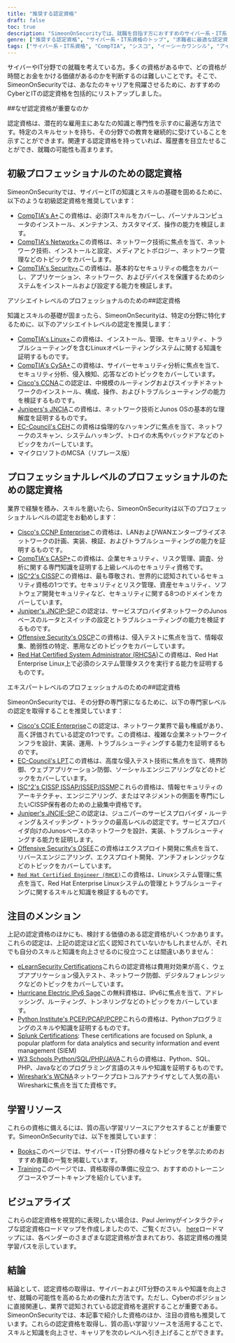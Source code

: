 ```yaml
---
title: "推奨する認定資格"
draft: false
toc: true
description: "SimeonOnSecurityでは、就職を目指す方におすすめのサイバー系・IT系トップ資格をご紹介しています。リストには、CompTIA、Cisco、EC-Council、ISC2、Juniper、Microsoft、Offensive Securityの認定資格が含まれており、Entry、Associate、Professional、Expertとレベル別に分かれています。掲載されている資格はすべて、サイバー分野の職種に直接関連するもので、受験者に大きな利益をもたらします。視覚的に表現したインタラクティブな認定資格ロードマップをご確認ください。また、書籍やトレーニングなどの学習リソースも用意されています。"
genre: ["推奨する認定資格", "サイバー系・IT系資格のトップ", "求職者に最適な認定資格", "SimeonOnSecurity認証のおすすめポイント", "CompTIA認定資格", "シスコ認定資格", "EC-Council認定資格", "ISC2認定資格", "ジュニパー認定資格", "マイクロソフト認定資格"]
tags: ["サイバー系・IT系資格", "CompTIA", "シスコ", "イーシーカウンシル", "アイエスシーツー", "ジュニパー", "マイクロソフト", "攻撃的なセキュリティ", "エントリーレベルのプロフェッショナル", "サイバー・スキルセット", "セキュリティ", "リナックス", "サイサ", "シーシーエヌエー", "日米協会", "シーイーエイチ", "エムシーエスエー", "CCNP エンタープライズ", "キャスパー", "CISSP", "JNCIP-SP", "オーエスシーピー", "アールエイチシーエスエー", "おすすめ", "図書", "修練", "対話型認証ロードマップ", "ネットワーキング", "倫理的ハッキング", "侵入テスト", "システム管理", "アイピーブイシックス"]
---
```

サイバーやIT分野での就職を考えている方。多くの資格がある中で、どの資格が時間とお金をかける価値があるのかを判断するのは難しいことです。そこで、SimeonOnSecurityでは、あなたのキャリアを飛躍させるために、おすすめのCyberとITの認定資格を包括的にリストアップしました。

##なぜ認定資格が重要なのか

認定資格は、潜在的な雇用主にあなたの知識と専門性を示すのに最適な方法です。特定のスキルセットを持ち、その分野での教育を継続的に受けていることを示すことができます。関連する認定資格を持っていれば、履歴書を目立たせることができ、就職の可能性も高まります。

## 初級プロフェッショナルのための認定資格

SimeonOnSecurityでは、サイバーとITの知識とスキルの基礎を固めるために、以下のような初級認定資格を推奨しています：

- [CompTIA's A+](https://www.comptia.org/certifications/a)この資格は、必須ITスキルをカバーし、パーソナルコンピュータのインストール、メンテナンス、カスタマイズ、操作の能力を検証します。
- [CompTIA's Network+](https://www.comptia.org/certifications/network)この資格は、ネットワーク技術に焦点を当て、ネットワーク技術、インストールと設定、メディアとトポロジー、ネットワーク管理などのトピックをカバーします。
- [CompTIA's Security+](https://www.comptia.org/certifications/security)この資格は、基本的なセキュリティの概念をカバーし、アプリケーション、ネットワーク、およびデバイスを保護するためのシステムをインストールおよび設定する能力を検証します。

アソシエイトレベルのプロフェッショナルのための##認定資格

知識とスキルの基礎が固まったら、SimeonOnSecurityは、特定の分野に特化するために、以下のアソシエイトレベルの認定を推奨します：

- [CompTIA's Linux+](https://www.comptia.org/certifications/linux)この資格は、インストール、管理、セキュリティ、トラブルシューティングを含むLinuxオペレーティングシステムに関する知識を証明するものです。
- [CompTIA's CySA+](https://www.comptia.org/certifications/cybersecurity-analyst)この資格は、サイバーセキュリティ分析に焦点を当て、セキュリティ分析、侵入検知、応答などのトピックをカバーしています。
- [Cisco's CCNA](https://www.cisco.com/c/en/us/training-events/training-certifications/certifications/associate/ccna.html)この認定は、中規模のルーティングおよびスイッチドネットワークのインストール、構成、操作、およびトラブルシューティングの能力を検証するものです。
- [Junipers's JNCIA](https://www.juniper.net/us/en/training/certification/certification-tracks/sp-routing-switching-track?tab=jnciajunos)この資格は、ネットワーク技術とJunos OSの基本的な理解度を証明するものです。
- [EC-Council's CEH](https://www.eccouncil.org/programs/certified-ethical-hacker-ceh/)この資格は倫理的なハッキングに焦点を当て、ネットワークのスキャン、システムハッキング、トロイの木馬やバックドアなどのトピックをカバーしています。
- マイクロソフトのMCSA（リプレース版）

## プロフェッショナルレベルのプロフェッショナルのための認定資格

業界で経験を積み、スキルを磨いたら、SimeonOnSecurityは以下のプロフェッショナルレベルの認定をお勧めします：

- [Cisco's CCNP Enterprise](https://www.cisco.com/c/en/us/training-events/training-certifications/certifications/professional/ccnp-enterprise.html)この資格は、LANおよびWANエンタープライズネットワークの計画、実装、検証、およびトラブルシューティングの能力を証明するものです。
- [CompTIA's CASP+](https://www.comptia.org/certifications/comptia-advanced-security-practitioner)この資格は、企業セキュリティ、リスク管理、調査、分析に関する専門知識を証明する上級レベルのセキュリティ資格です。
- [ISC^2's CISSP](https://www.isc2.org/Certifications/CISSP#)この資格は、最も尊敬され、世界的に認知されているセキュリティ資格の1つです。セキュリティとリスク管理、資産セキュリティ、ソフトウェア開発セキュリティなど、セキュリティに関する8つのドメインをカバーしています。
- [Juniper's JNCIP-SP](https://www.juniper.net/us/en/training/certification/certification-tracks/sp-routing-switching-track?tab=jncip-sp)この認定は、サービスプロバイダネットワークのJunosベースのルータとスイッチの設定とトラブルシューティングの能力を検証するものです。
- [Offensive Security's OSCP](https://www.offensive-security.com/pwk-oscp/)この資格は、侵入テストに焦点を当て、情報収集、脆弱性の特定、悪用などのトピックをカバーしています。
- [Red Hat Certified System Administrator (RHCSA)](https://www.redhat.com/en/services/certification/rhcsa)この資格は、Red Hat Enterprise Linux上で必須のシステム管理タスクを実行する能力を証明するものです。

エキスパートレベルのプロフェッショナルのための##認定資格

SimeonOnSecurityでは、その分野の専門家になるために、以下の専門家レベルの認定を取得することを推奨しています：

- [Cisco's CCIE Enterprise](https://www.cisco.com/c/en/us/training-events/training-certifications/certifications/expert/ccie-enterprise-infrastructure.html)この認定は、ネットワーク業界で最も権威があり、高く評価されている認定の1つです。この資格は、複雑な企業ネットワークインフラを設計、実装、運用、トラブルシューティングする能力を証明するものです。
- [EC-Council's LPT](https://www.eccouncil.org/programs/licensed-penetration-tester-lpt-master/)この資格は、高度な侵入テスト技術に焦点を当て、境界防御、ウェブアプリケーション防御、ソーシャルエンジニアリングなどのトピックをカバーしています。
- [ISC^2's CISSP ISSAP/ISSEP/ISSMP](https://www.isc2.org/Certifications/CISSP-Concentrations)これらの資格は、情報セキュリティのアーキテクチャ、エンジニアリング、またはマネジメントの側面を専門にしたいCISSP保有者のための上級集中資格です。
- [Juniper's JNCIE-SP](https://www.juniper.net/us/en/training/certification/certification-tracks/sp-routing-switching-track?tab=jnciesp)この認定は、ジュニパーのサービスプロバイダ・ルーティング＆スイッチング・トラックの最高レベルの認定です。サービスプロバイダ向けのJunosベースのネットワークを設計、実装、トラブルシューティングする能力を証明します。
- [Offensive Security's OSEE](https://www.offensive-security.com/awe-osee/)この資格はエクスプロイト開発に焦点を当て、リバースエンジニアリング、エクスプロイト開発、アンチフォレンジックなどのトピックをカバーしています。
- [`Red Hat Certified Engineer (RHCE)`](https://www.redhat.com/en/services/certification/rhce)この資格は、Linuxシステム管理に焦点を当て、Red Hat Enterprise Linuxシステムの管理とトラブルシューティングに関するスキルと知識を検証するものです。

## 注目のメンション

上記の認定資格のほかにも、検討する価値のある認定資格がいくつかあります。これらの認定は、上記の認定ほど広く認知されていないかもしれませんが、それでも自分のスキルと知識を向上させるのに役立つことは間違いありません：

- [eLearnSecurity Certifications](https://elearnsecurity.com/)これらの認定資格は費用対効果が高く、ウェブアプリケーション侵入テスト、ネットワーク防御、デジタルフォレンジックなどのトピックをカバーしています。
- [Hurricane Electric IPv6 Sage](https://ipv6.he.net/certification/)この無料資格は、IPv6に焦点を当て、アドレッシング、ルーティング、トンネリングなどのトピックをカバーしています。
- [Python Institute's PCEP/PCAP/PCPP](https://pythoninstitute.org/certification/)これらの資格は、Pythonプログラミングのスキルや知識を証明するものです。
- [Splunk Certifications](https://www.splunk.com/en_us/training.html): These certifications are focused on Splunk, a popular platform for data analytics and security information and event management (SIEM)
- [W3 Schools Python/SQL/PHP/JAVA](https://www.w3schools.com/CERT/default.asp)これらの資格は、Python、SQL、PHP、Javaなどのプログラミング言語のスキルや知識を証明するものです。
- [Wireshark's WCNA](https://www.wcnacertification.com/)ネットワークプロトコルアナライザとして人気の高いWiresharkに焦点を当てた資格です。

## 学習リソース

これらの資格に備えるには、質の高い学習リソースにアクセスすることが重要です。SimeonOnSecurityでは、以下を推奨しています：

- [Books](https://simeononsecurity.ch/recommendations/books/)このページでは、サイバー・IT分野の様々なトピックを学ぶためのおすすめ書籍の一覧を掲載しています。
- [Training](https://simeononsecurity.ch/recommendations/learning_resources/)このページでは、資格取得の準備に役立つ、おすすめのトレーニングコースやブートキャンプを紹介しています。

## ビジュアライズ

これらの認定資格を視覚的に表現したい場合は、Paul Jerimyがインタラクティブな認定資格ロードマップを作成しましたので、ご覧ください。 [here](https://pauljerimy.com/security-certification-roadmap/)ロードマップには、各ベンダーのさまざまな認定資格が含まれており、各認定資格の推奨学習パスを示しています。

## 結論

結論として、認定資格の取得は、サイバーおよびIT分野のスキルや知識を向上させ、就職の可能性を高めるための優れた方法です。ただし、Cyberのポジションに直接関連し、業界で認知されている認定資格を選択することが重要である。SimeonOnSecurityでは、本記事で紹介した資格のほか、注目の資格も推奨しています。これらの認定資格を取得し、質の高い学習リソースを活用することで、スキルと知識を向上させ、キャリアを次のレベルへ引き上げることができます。
